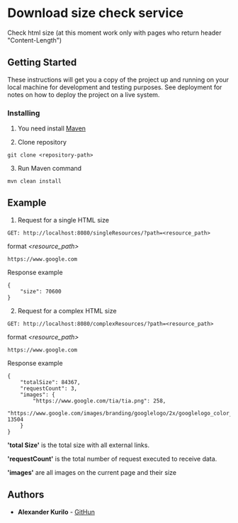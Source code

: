 # Download size check service

Check html size (at this moment work only with pages who return header "Content-Length")

## Getting Started

These instructions will get you a copy of the project up and running on your local machine for development and testing purposes. See deployment for notes on how to deploy the project on a live system.

### Installing

1. You need install [Maven](https://maven.apache.org/)

2. Clone repository 

```
git clone <repository-path>
```

3. Run Maven command

```
mvn clean install
```

## Example

1. Request for a single HTML size

```
GET: http://localhost:8080/singleResources/?path=<resource_path>
```

format *<resource_path>*

```
https://www.google.com
```

Response example

```
{
    "size": 70600
}
```

2. Request for a complex HTML size

```
GET: http://localhost:8080/complexResources/?path=<resource_path>
```

format *<resource_path>*

```
https://www.google.com
```

Response example

```
{
    "totalSize": 84367,
    "requestCount": 3,
    "images": {
        "https://www.google.com/tia/tia.png": 258,
        "https://www.google.com/images/branding/googlelogo/2x/googlelogo_color_272x92dp.png": 13504
    }
}
```

**'total Size'** is the total size with all external links.

**'requestCount'** is the total number of request executed to receive data.

**'images'** are all images on the current page and their size


## Authors

* **Alexander Kurilo**  - [GitHun](hhttps://github.com/AleksKurilo)




